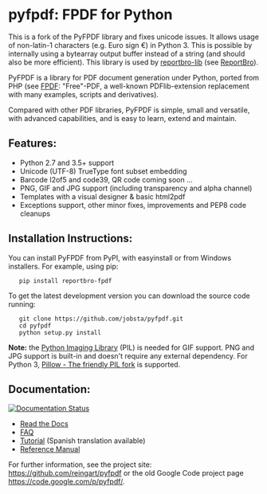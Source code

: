 pyfpdf: FPDF for Python
=======================

This is a fork of the PyFPDF library and fixes unicode issues. It allows usage
of non-latin-1 characters (e.g. Euro sign €) in Python 3. This is possible
by internally using a bytearray output buffer instead of a string (and should
also be more efficient). This library is used by [reportbro-lib][2]
(see [ReportBro][3]).

PyFPDF is a library for PDF document generation under Python, ported from PHP
(see [FPDF][1]: "Free"-PDF, a well-known PDFlib-extension replacement with many
examples, scripts and derivatives).

Compared with other PDF libraries, PyFPDF is simple, small and versatile, with
advanced capabilities, and is easy to learn, extend and maintain.

  [1]: http://www.fpdf.org/
  [2]: https://github.com/jobsta/reportbro-lib/
  [3]: https://www.reportbro.com/

Features:
---------

 * Python 2.7 and 3.5+ support
 * Unicode (UTF-8) TrueType font subset embedding
 * Barcode I2of5 and code39, QR code coming soon ...
 * PNG, GIF and JPG support (including transparency and alpha channel)
 * Templates with a visual designer & basic html2pdf 
 * Exceptions support, other minor fixes, improvements and PEP8 code cleanups
 
Installation Instructions:
--------------------------

You can install PyFPDF from PyPI, with easyinstall or from Windows 
installers. For example, using pip:
```
   pip install reportbro-fpdf
```

To get the latest development version you can download the source code running:

```
   git clone https://github.com/jobsta/pyfpdf.git
   cd pyfpdf
   python setup.py install
```

**Note:** the [Python Imaging Library](http://www.pythonware.com/products/pil/) 
(PIL) is needed for GIF support. PNG and JPG support is built-in and doesn't 
require any external dependency. For Python 3, 
[Pillow - The friendly PIL fork](https://github.com/python-pillow/Pillow) is 
supported.

Documentation:
--------------
[![Documentation Status](https://readthedocs.org/projects/pyfpdf/badge/?version=latest)](http://pyfpdf.rtfd.org)

 * [Read the Docs](http://pyfpdf.readthedocs.org/en/latest/)
 * [FAQ](docs/FAQ.md)
 * [Tutorial](docs/Tutorial.md) (Spanish translation available)
 * [Reference Manual](docs/ReferenceManual.md)

For further information, see the project site:
https://github.com/reingart/pyfpdf or the old Google Code project page
https://code.google.com/p/pyfpdf/.

